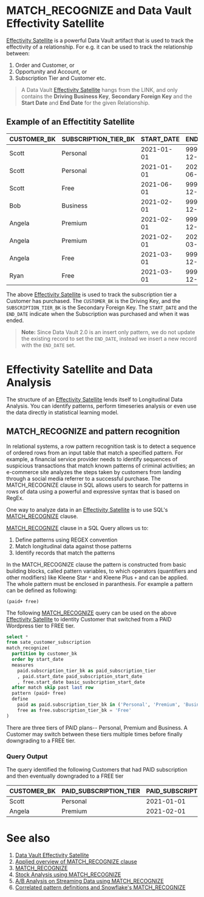 # MATCH_RECOGNIZE and Data Vault Effectivity Satellite
[Effectivity Satellite](data-vault-effectivity-satellite.md) is a powerful Data Vault artifact that is used to track the effectivity of a relationship. For e.g. it can be used to track the relationship between:
1. Order and Customer, or 
2. Opportunity and Account, or 
3. Subscription Tier and Customer etc. 

> A Data Vault [Effectivity Satellite](data-vault-effectivity-satellite.md) hangs from the LINK, and only contains the **Driving Business Key**, **Secondary Foreign Key** and the **Start Date** and **End Date** for the given Relationship.


## Example of an Effectitity Satellite

| CUSTOMER_BK | SUBSCRIPTION_TIER_BK | START_DATE | END_DATE   |
|-------------|----------------------|------------|------------|
| Scott       | Personal             | 2021-01-01 | 9999-12-31 |
| Scott       | Personal             | 2021-01-01 | 2021-06-01 |
| Scott       | Free                 | 2021-06-01 | 9999-12-31 |
| Bob         | Business             | 2021-02-01 | 9999-12-31 |
| Angela      | Premium              | 2021-02-01 | 9999-12-31 |
| Angela      | Premium              | 2021-02-01 | 2021-03-01 |
| Angela      | Free                 | 2021-03-01 | 9999-12-31 |
| Ryan        | Free                 | 2021-03-01 | 9999-12-31 |

The above [Effectivity Satellite](data-vault-effectivity-satellite.md) is used to track the subscription tier a Customer has purchased. The `CUSTOMER_BK` is the Driving Key, and the `SUBSCRIPTION_TIER_BK` is the Secondary Foreign Key. The `START_DATE` and the `END_DATE` indicate when the Subscription was purchased and when it was ended. 

> **Note:** Since Data Vault 2.0 is an insert only pattern, we do not update the existing record to set the `END_DATE`, instead we insert a new record with the `END_DATE` set.

# Effectivity Satellite and Data Analysis
The structure of an [Effectivity Satellite](data-vault-effectivity-satellite.md) lends itself to Longitudinal Data Analysis. You can identify patterns, perform timeseries analysis or even use the data directly in statistical learning model. 

## MATCH_RECOGNIZE and pattern recognition

In relational systems, a row pattern recognition task is to detect a sequence of ordered rows from an input table that match a specified pattern. For example, a financial service provider needs to identify sequences of suspicious transactions that match known patterns of criminal activities; an e-commerce site analyzes the steps taken by customers from landing through a social media referrer to a successful purchase. The MATCH_RECOGNIZE clause in SQL allows users to search for patterns in rows of data using a powerful and expressive syntax that is based on RegEx.

One way to analyze data in an [Effectivity Satellite](data-vault-effectivity-satellite.md) is to use SQL's [MATCH_RECOGNIZE](applied-overview-of-MATCH_RECOGNIZE-clause.md) clause.

[MATCH_RECOGNIZE](applied-overview-of-MATCH_RECOGNIZE-clause.md) clause in a SQL Query allows us to:
1. Define patterns using REGEX convention
2. Match longitudinal data against those patterns
3. Identify records that match the patterns

In the MATCH_RECOGNIZE clause the pattern is constructed from basic building blocks, called pattern variables, to which operators (quantifiers and other modifiers) like Kleene Star `*` and Kleene Plus `+`  and  can be applied. The whole pattern must be enclosed in paranthesis. For example a pattern can be defined as following:
```
(paid+ free)
```


The following [MATCH_RECOGNIZE](applied-overview-of-MATCH_RECOGNIZE-clause.md) query can be used on the above [Effectivity Satellite](data-vault-effectivity-satellite.md) to identity Customer that switched from a PAID Wordpress tier to FREE tier. 

```sql
select * 
from sate_customer_subscription
match_recognize(
  partition by customer_bk
  order by start_date
  measures
    paid.subscription_tier_bk as paid_subscription_tier
    , paid.start_date paid_subscription_start_date
    , free.start_date basic_susbcription_start_date   
  after match skip past last row
  pattern (paid+ free)
  define 
    paid as paid.subscription_tier_bk in ('Personal', 'Premium', 'Business'), 
    free as free.subscription_tier_bk = 'Free'
)
```

There are three tiers of PAID plans-- Personal, Premium and Business. A Customer may switch between these tiers multiple times before finally downgrading to a FREE tier.


### Query Output

The query identified the following Customers that had PAID subscription and then eventually downgraded to a FREE tier

| CUSTOMER_BK | PAID_SUBSCRIPTION_TIER | PAID_SUBSCRIPTION_START_DATE | BASIC_SUSBCRIPTION_START_DATE |
|-------------|------------------------|------------------------------|-------------------------------|
| Scott       | Personal               | 2021-01-01                   | 2021-06-01                    |
| Angela      | Premium                | 2021-02-01                   | 2021-03-01                    |


# See also
1. [Data Vault Effectivity Satellite](data-vault-effectivity-satellite.md) 
1. [Applied overview of MATCH_RECOGNIZE clause](applied-overview-of-MATCH_RECOGNIZE-clause.md)
1. [MATCH_RECOGNIZE](match_recognize.md)
1. [Stock Analysis using MATCH_RECOGNIZE](stock-analysis.md)
1. [A/B Analysis on Streaming Data using MATCH_RECOGNIZE](A-B-analysis-on-streaming-data-using-MATCH_RECOGNIZE.md)
1. [Correlated pattern definitions and Snowflake's MATCH_RECOGNIZE](correlated-pattern-definitions-and-MATCH_RECOGNIZE.md)
